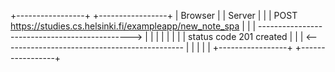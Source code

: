 +-----------------+             +-----------------+
|     Browser     |             |     Server      |
|                 |   POST https://studies.cs.helsinki.fi/exampleapp/new_note_spa  |
|                 |    ---------------------------------------------->         |
|                 |             |                 |
|                 |             | status code 201 created  |
|                 |    <---------------------------------------------         |
|                 |             |                 |
+-----------------+             +-----------------+
